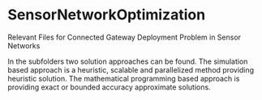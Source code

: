 # SensorNetworkOptimization
Relevant Files for Connected Gateway Deployment Problem in Sensor Networks

In the subfolders two solution approaches can be found. The simulation based approach is a heuristic, scalable and parallelized method providing heuristic solution. The mathematical programming based approach is providing exact or bounded accuracy approximate solutions.

